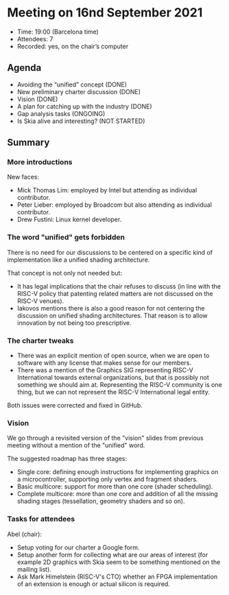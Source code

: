 # Meeting on 16nd September 2021

- Time: 19:00 (Barcelona time)
- Attendees: 7
- Recorded: yes, on the chair’s computer

## Agenda

- Avoiding the “unified” concept (DONE)
- New preliminary charter discussion (DONE)
- Vision (DONE)
- A plan for catching up with the industry (DONE)
- Gap analysis tasks (ONGOING)
- Is Skia alive and interesting? (NOT STARTED)


## Summary

### More introductions

New faces:
- Mick Thomas Lim: employed by Intel but attending as individual contributor.
- Peter Lieber: employed by Broadcom but also attending as individual contributor.
- Drew Fustini: Linux kernel developer.

### The word "unified" gets forbidden

There is no need for our discussions to be centered on a specific kind of implementation like a unified shading architecture.

That concept is not only not needed but:
- It has legal implications that the chair refuses to discuss (in line with the RISC-V policy that patenting related matters are not discussed on the RISC-V venues).
- Iakovos mentions there is also a good reason for not centering the discussion on unified shading architectures. That reason is to allow innovation by not being too prescriptive.


### The charter tweaks

- There was an explicit mention of open source, when we are open to software with any license that makes sense for our members.
- There was a mention of the Graphics SIG representing RISC-V International towards external organizations, but that is possibly not something we should aim at. Representing the RISC-V community is one thing, but we can not represent the RISC-V International legal entity.

Both issues were corrected and fixed in GitHub.

### Vision

We go through a revisited version of the "vision" slides from previous meeting without a mention of the "unified" word.

The suggested roadmap has three stages:

- Single core: defining enough instructions for implementing graphics on a microcontroller, supporting only vertex and fragment shaders.
- Basic multicore: support for more than one core (shader scheduling).
- Complete multicore: more than one core and addition of all the missing shading stages (tessellation, geometry shaders and so on).

### Tasks for attendees

Abel (chair):
- Setup voting for our charter a Google form.
- Setup another form for collecting what are our areas of interest (for example 2D graphics with Skia seem to be something mentioned on the mailing list).
- Ask Mark Himelstein (RISC-V's CTO) whether an FPGA implementation of an extension is enough or actual silicon is required.
